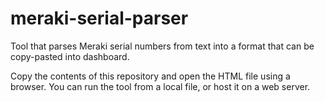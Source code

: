 # meraki-serial-parser
Tool that parses Meraki serial numbers from text into a format that can be copy-pasted into dashboard.

Copy the contents of this repository and open the HTML file using a browser. You can run the tool from a local file, or host it on a web server.

